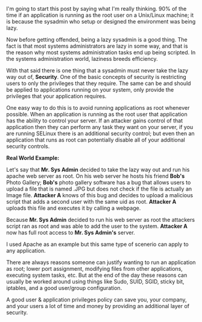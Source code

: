
I'm going to start this post by saying what I'm really thinking. 90% of the time if an application is running as the root user on a Unix/Linux machine; it is because the sysadmin who setup or designed the environment was being lazy.

Now before getting offended, being a lazy sysadmin is a good thing. The fact is that most systems administrators are lazy in some way, and that is the reason why most systems administration tasks end up being scripted. In the systems administration world, laziness breeds efficiency.

With that said there is one thing that a sysadmin must never take the lazy way out of, **Security**. One of the basic concepts of security is restricting users to only the privileges that they require. The same can be and should be applied to applications running on your system, only provide the privileges that your application requires.

One easy way to do this is to avoid running applications as root whenever possible. When an application is running as the root user that application has the ability to control your server. If an attacker gains control of that application then they can perform any task they want on your server, if you are running SELinux there is an additional security control; but even then an application that runs as root can potentially disable all of your additional security controls.

**Real World Example:**

Let's say that **Mr. Sys Admin** decided to take the lazy way out and run his apache web server as root. On his web server he hosts his friend **Bob's** Photo Gallery; **Bob's** photo gallery software has a bug that allows users to upload a file that is named .JPG but does not check if the file is actually an Image file. **Attacker A** knows of this bug and decides to upload a malicious script that adds a second user with the same uid as root. **Attacker A** uploads this file and executes it by calling a webpage.

Because **Mr. Sys Admin** decided to run his web server as root the attackers script ran as root and was able to add the user to the system. **Attacker A** now has full root access to **Mr. Sys Admin's** server.

I used Apache as an example but this same type of scenerio can apply to any application.

There are always reasons someone can justify wanting to run an application as root; lower port assignment, modifying files from other applications, executing system tasks, etc. But at the end of the day these reasons can usually be worked around using things like Sudo, SUID, SGID, sticky bit, iptables, and a good user/group configuration.

A good user & application privileges policy can save you, your company, and your users a lot of time and money by providing an additional layer of security.
